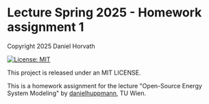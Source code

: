 # Lecture Spring 2025 - Homework assignment 1
Copyright 2025 Daniel Horvath

[![License: MIT](https://img.shields.io/badge/License-MIT-yellow.svg)](https://opensource.org/licenses/MIT)

This project is released under an MIT LICENSE.

This is a homework assignment for the lecture "Open-Source Energy System Modeling" by [danielhuppmann](https://github.com/danielhuppmann/lecture-spring-2025), TU Wien.